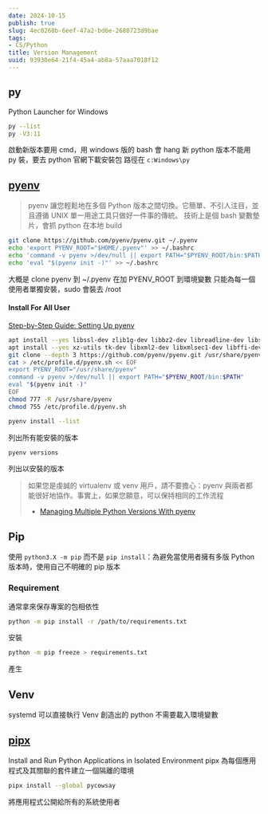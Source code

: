 ```yaml
---
date: 2024-10-15
publish: true
slug: 4ec0260b-6eef-47a2-bd6e-2680723d9bae
tags:
- CS/Python
title: Version Management
uuid: 93930e64-21f4-45a4-ab8a-57aaa7018f12
---
```

## py

Python Launcher for Windows

```sh
py --list
py -V3:11
```

啟動新版本要用 cmd，用 windows 版的 bash 會 hang
新 python 版本不能用 py 裝，要去 python 官網下載安裝包
路徑在 `c:Windows\py`

## [pyenv](https://github.com/pyenv/pyenv)

> pyenv 讓您輕鬆地在多個 Python 版本之間切換。它簡單、不引人注目，並且遵循 UNIX 單一用途工具只做好一件事的傳統。
> 技術上是個 bash 變數墊片，會抓 python 在本地 build



```bash
git clone https://github.com/pyenv/pyenv.git ~/.pyenv
echo 'export PYENV_ROOT="$HOME/.pyenv"' >> ~/.bashrc
echo 'command -v pyenv >/dev/null || export PATH="$PYENV_ROOT/bin:$PATH"' >> ~/.bashrc
echo 'eval "$(pyenv init -)"' >> ~/.bashrc
```

大概是 clone pyenv 到 ~/.pyenv 在加 PYENV_ROOT 到環境變數
只能為每一個使用者單獨安裝，sudo 會裝去 /root

#### Install For All User

[Step-by-Step Guide: Setting Up pyenv](https://vishwakarmarohit.medium.com/pyenv-ec2d9629e86f)

```sh
apt install --yes libssl-dev zlib1g-dev libbz2-dev libreadline-dev libsqlite3-dev
apt install --yes xz-utils tk-dev libxml2-dev libxmlsec1-dev libffi-dev liblzma-dev libncursesw5-dev 
git clone --depth 3 https://github.com/pyenv/pyenv.git /usr/share/pyenv
cat > /etc/profile.d/pyenv.sh << EOF
export PYENV_ROOT="/usr/share/pyenv"
command -v pyenv >/dev/null || export PATH="$PYENV_ROOT/bin:$PATH"
eval "$(pyenv init -)"
EOF
chmod 777 -R /usr/share/pyenv
chmod 755 /etc/profile.d/pyenv.sh
```

```sh
pyenv install --list
```

列出所有能安裝的版本

```sh
pyenv versions
```

列出以安裝的版本

> 如果您是虔誠的 virtualenv 或 venv 用戶，請不要擔心：pyenv 與兩者都能很好地協作。事實上，如果您願意，可以保持相同的工作流程
> - [Managing Multiple Python Versions With pyenv](https://realpython.com/intro-to-pyenv/)



## Pip

使用 `python3.X -m pip` 而不是 `pip install`：為避免當使用者擁有多版 Python 版本時，使用自己不明確的 pip 版本

### Requirement

通常拿來保存專案的包相依性

```sh
python -m pip install -r /path/to/requirements.txt
```

安裝

```sh
python -m pip freeze > requirements.txt
```

產生

## Venv

systemd 可以直接執行 Venv 創造出的 python 不需要載入環境變數

## [pipx](https://github.com/pypa/pipx)

Install and Run Python Applications in Isolated Environment
pipx 為每個應用程式及其關聯的套件建立一個隔離的環境

```sh
pipx install --global pycowsay
```

將應用程式公開給所有的系統使用者
